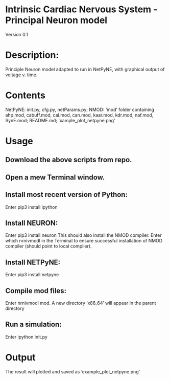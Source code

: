 # Intrinsic Cardiac Nervous System - Principal Neuron model
Version 0.1

# Description: 
Principle Neuron model adapted to run in NetPyNE, with graphical output of voltage v. time.


# Contents
NetPyNE: init.py, cfg.py, netParams.py;
NMOD: ‘mod’ folder containing ahp.mod, cabuff.mod, cal.mod, can.mod, kaar.mod, kdr.mod, naf.mod, SynE.mod;
README.md; 'xample_plot_netpyne.png'


# Usage
## Download the above scripts from repo.

## Open a mew Terminal window.

## Install most recent version of Python: 
Enter pip3 install ipython

## Install NEURON: 
Enter pip3 install neuron
  This should also install the NMOD compiler.
  Enter which nrnivmodl in the Terminal to ensure successful installation of NMOD compiler (should point to local compiler).

## Install NETPyNE: 
Enter pip3 install netpyne

## Compile mod files: 
Enter nrnivmodl mod. 
  A new directory ‘x86_64’ will appear in the parent directory

## Run a simulation: 
Enter ipython init.py

# Output
The result will plotted and saved as ‘example_plot_netpyne.png’ 

